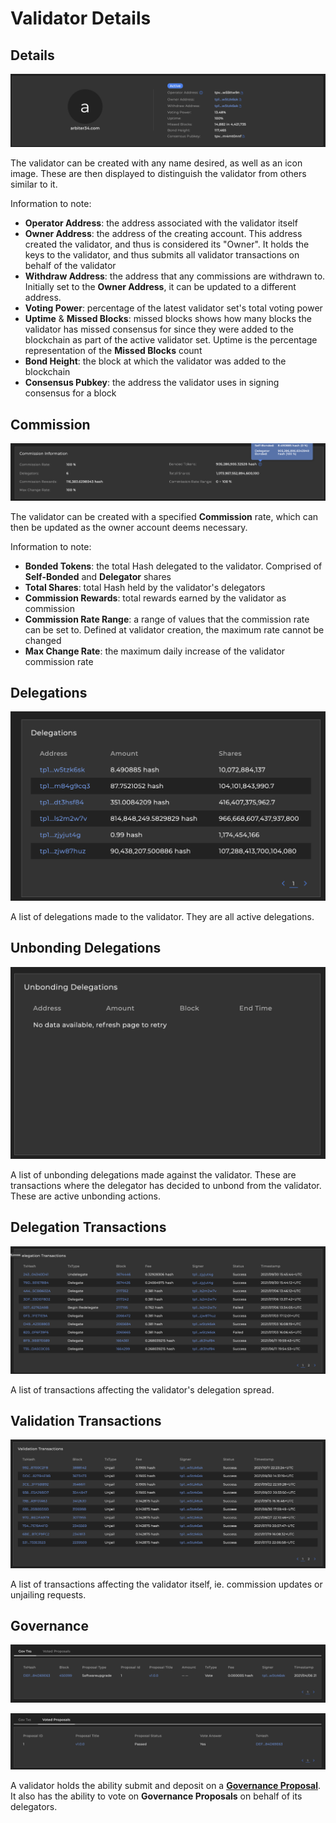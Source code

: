 # Validator Details

## Details

![Main Validator details](<../../../../.gitbook/assets/Screen Shot 2021-11-15 at 3.55.10 PM.png>)

The validator can be created with any name desired, as well as an icon image. These are then displayed to distinguish the validator from others similar to it.

Information to note:

* **Operator Address**: the address associated with the validator itself
* **Owner Address**: the address of the creating account. This address created the validator, and thus is considered its "Owner". It holds the keys to the validator, and thus submits all validator transactions on behalf of the validator
* **Withdraw Address**: the address that any commissions are withdrawn to. Initially set to the **Owner Address**, it can be updated to a different address.
* **Voting Power**: percentage of the latest validator set's total voting power
* **Uptime** & **Missed Blocks**: missed blocks shows how many blocks the validator has missed consensus for since they were added to the blockchain as part of the active validator set. Uptime is the percentage representation of the **Missed Blocks** count
* **Bond Height**: the block at which the validator was added to the blockchain
* **Consensus Pubkey**: the address the validator uses in signing consensus for a block

## Commission

![Validator Commission information](<../../../../.gitbook/assets/Screen Shot 2021-11-15 at 4.21.38 PM.png>)

The validator can be created with a specified **Commission** rate, which can then be updated as the owner account deems necessary.&#x20;

Information to note:

* **Bonded Tokens**: the total Hash delegated to the validator. Comprised of **Self-Bonded** and **Delegator** shares
* **Total Shares**: total Hash held by the validator's delegators
* **Commission Rewards**: total rewards earned by the validator as commission&#x20;
* **Commission Rate Range**: a range of values that the commission rate can be set to. Defined at validator creation, the maximum rate cannot be changed
* **Max Change Rate**: the maximum daily increase of the validator commission rate

## Delegations

![](<../../../../.gitbook/assets/Screen Shot 2021-11-15 at 4.37.44 PM.png>)

A list of delegations made to the validator. They are all active delegations.

## Unbonding Delegations

![](<../../../../.gitbook/assets/Screen Shot 2021-11-15 at 4.37.50 PM.png>)

A list of unbonding delegations made against the validator. These are transactions where the delegator has decided to unbond from the validator. These are active unbonding actions.

## Delegation Transactions

![](<../../../../.gitbook/assets/Screen Shot 2021-11-15 at 4.37.58 PM.png>)

A list of transactions affecting the validator's delegation spread.&#x20;

## Validation Transactions

![](<../../../../.gitbook/assets/Screen Shot 2021-11-15 at 4.38.05 PM.png>)

A list of transactions affecting the validator itself, ie. commission updates or unjailing requests.&#x20;

## Governance

![A list of transactions affecting governance proposals](<../../../../.gitbook/assets/Screen Shot 2021-11-15 at 4.38.14 PM.png>)

![A list of proposals the validator has voted upon](<../../../../.gitbook/assets/Screen Shot 2021-11-15 at 4.38.27 PM.png>)

A validator holds the ability submit and deposit on a [**Governance Proposal**](../../../../ecosystem/governance/). It also has the ability to vote on **Governance Proposals** on behalf of its delegators.
